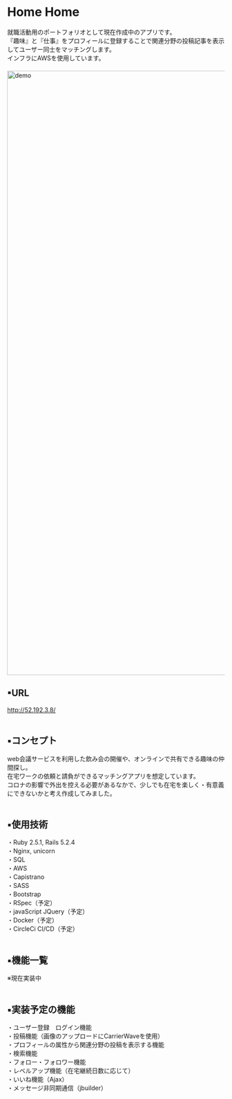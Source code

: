  # Home Home
就職活動用のポートフォリオとして現在作成中のアプリです。 </br>
『趣味』と『仕事』をプロフィールに登録することで関連分野の投稿記事を表示してユーザー同士をマッチングします。</br>
インフラにAWSを使用しています。</br>
　</br>
<img width="1397" alt="demo" src="https://user-images.githubusercontent.com/60645490/79242018-bc7ded00-7eae-11ea-971a-ee8a0ab63053.png">

## ▪URL
http://52.192.3.8/ </br>
 </br>

## ▪コンセプト
web会議サービスを利用した飲み会の開催や、オンラインで共有できる趣味の仲間探し。</br>
在宅ワークの依頼と請負ができるマッチングアプリを想定しています。 </br>
コロナの影響で外出を控える必要があるなかで、少しでも在宅を楽しく・有意義にできないかと考え作成してみました。 </br>
 </br>
 
## ▪使用技術
・Ruby 2.5.1, Rails 5.2.4 </br>
・Nginx, unicorn </br>
・SQL　</br>
・AWS </br>
・Capistrano </br>
・SASS </br>
・Bootstrap </br>
・RSpec（予定） </br>
・javaScript JQuery（予定） </br>
・Docker（予定） </br>
・CircleCi CI/CD（予定） </br>
 </br>

## ▪機能一覧
※現在実装中 </br>
 </br>

## ▪実装予定の機能
・ユーザー登録　ログイン機能 </br>
・投稿機能（画像のアップロードにCarrierWaveを使用） </br>
・プロフィールの属性から関連分野の投稿を表示する機能 </br>
・検索機能 </br>
・フォロー・フォロワー機能 </br>
・レベルアップ機能（在宅継続日数に応じて） </br>
・いいね機能（Ajax） </br>
・メッセージ非同期通信（jbuilder） </br>
 </br>
 </br>
